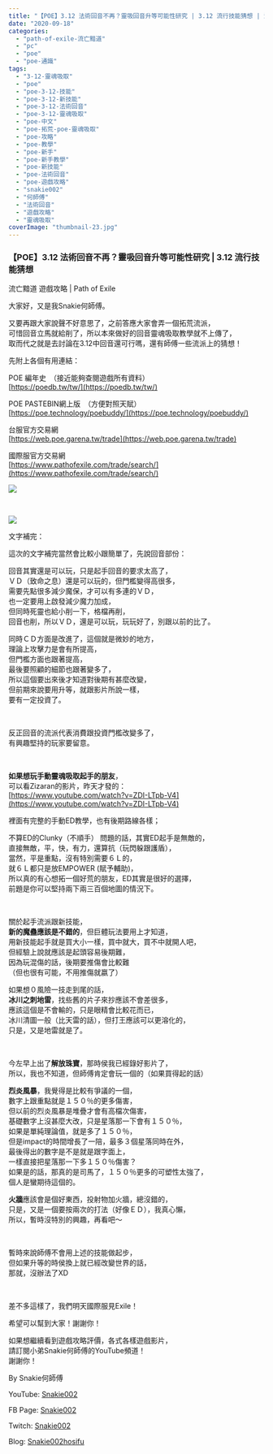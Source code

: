 ```yaml
---
title: "【POE】3.12 法術回音不再？靈吸回音升等可能性研究 | 3.12 流行技能猜想 | 流亡黯道 遊戲攻略 | Path of Exile"
date: "2020-09-18"
categories: 
  - "path-of-exile-流亡黯道"
  - "pc"
  - "poe"
  - "poe-通識"
tags: 
  - "3-12-靈魂吸取"
  - "poe"
  - "poe-3-12-技能"
  - "poe-3-12-新技能"
  - "poe-3-12-法術回音"
  - "poe-3-12-靈魂吸取"
  - "poe-中文"
  - "poe-拓荒-poe-靈魂吸取"
  - "poe-攻略"
  - "poe-教學"
  - "poe-新手"
  - "poe-新手教學"
  - "poe-新技能"
  - "poe-法術回音"
  - "poe-遊戲攻略"
  - "snakie002"
  - "何師傅"
  - "法術回音"
  - "遊戲攻略"
  - "靈魂吸取"
coverImage: "thumbnail-23.jpg"
---
```


### 【POE】3.12 法術回音不再？靈吸回音升等可能性研究 | 3.12 流行技能猜想  
流亡黯道 遊戲攻略 | Path of Exile

  
大家好，又是我Snakie何師傅。  

  
又要再跟大家說聲不好意思了，之前答應大家會弄一個拓荒流派，  
可惜回音立馬就給削了，所以本來做好的回音靈魂吸取教學就不上傳了，  
取而代之就是去討論在3.12中回音還可行嗎，還有師傅一些流派上的猜想！  

  
先附上各個有用連結：  

  
POE 編年史　（接近能夠查閱遊戲所有資料）  
[https://poedb.tw/tw/](https://poedb.tw/tw/)  

  
POE PASTEBIN網上版　（方便對照天賦）  
[https://poe.technology/poebuddy/](https://poe.technology/poebuddy/)  

  
台服官方交易網  
[https://web.poe.garena.tw/trade](https://web.poe.garena.tw/trade)  

  
國際服官方交易網  
[https://www.pathofexile.com/trade/search/](https://www.pathofexile.com/trade/search/)  

  
![](WordPress/026.-POE-Pre-3.12.mp4_snapshot_07.35.120-1024x576.jpg)  

  
   

  
![](WordPress/1-2-1024x576.jpg)  

  
文字補完：  

  
這次的文字補完當然會比較小跟簡單了，先說回音部份：  

  
回音其實還是可以玩，只是起手回音的要求太高了，  
ＶＤ（致命之息）還是可以玩的，但門檻變得高很多，  
需要先點很多減少魔保，才可以有多連的ＶＤ，  
也一定要用上啟發減少魔力加成，  
但同時死靈也給小削一下，格檔再削，  
回音也削，所以ＶＤ，還是可以玩，玩玩好了，別跟以前的比了。  

  
同時ＣＤ方面是改進了，這個就是微妙的地方，  
理論上攻擊力是會有所提高，  
但門檻方面也跟著提高，  
最後要照顧的細節也跟著變多了，  
所以這個要出來後才知道對後期有甚麼改變，  
但前期來說要用升等，就跟影片所說一樣，  
要有一定投資了。  

  
   

  
反正回音的流派代表消費跟投資門檻改變多了，  
有興趣堅持的玩家要留意。  

  
   

  
**如果想玩手動靈魂吸取起手的朋友**，  
可以看Zizaran的影片，昨天才發的：  
[https://www.youtube.com/watch?v=ZDI-LTpb-V4](https://www.youtube.com/watch?v=ZDI-LTpb-V4)  

  
裡面有完整的手動ED教學，也有後期路線各樣；  

  
不算ED的Clunky（不順手） 問題的話，其實ED起手是無敵的，  
直接無敵，平，快，有力，還算抗（玩閃躲跟護盾），  
當然，平是重點，沒有特別需要６Ｌ的，  
就６Ｌ都只是放EMPOWER (賦予輔助)，  
所以真的有心想拓一個好荒的朋友，ED其實是很好的選擇，  
前題是你可以堅持兩下兩三百個地圖的情況下。  

  
   

  
關於起手流派跟新技能，  
**新的魔蠱應該是不錯的**，但巨體玩法要用上才知道，  
用新技能起手就是買大小一樣，買中就大，買不中就開人吧，  
但經驗上說就應該是起頭容易後期難，  
因為玩混傷的話，後期要推傷會比較難  
（但也很有可能，不用推傷就嬴了）  

  
如果想０風險一技走到尾的話，  
**冰川之刺地雷**，找些舊的片子來抄應該不會差很多，  
應該這個是不會輸的，只是眼精會比較花而已，  
冰川清圖一般（比天雷的話），但打王應該可以更溶化的，  
只是，又是地雷就是了。  

  
   

  
今左早上出了**解放珠寶**，那時侯我已經錄好影片了，  
所以，我也不知道，但師傅肯定會玩一個的（如果買得起的話）  

  
**烈炎風暴**，我覺得是比較有爭議的一個，  
數字上跟重點就是１５０％的更多傷害，  
但以前的烈炎風暴是堆疊才會有高檔次傷害，  
基礎數字上沒甚麼大改，只是星落那一下會有１５０％，  
如果是單純理論值，就是多了１５０％，  
但是impact的時間增長了一陪，最多３個星落同時在外，  
最後得出的數字是不是就是跟字面上，  
一樣直接把星落那一下多１５０％傷害？  
如果是的話，那真的是司馬了，１５０％更多的可塑性太強了，  
個人是蠻期待這個的。  

  
**火牆**應該會是個好東西，投射物加火牆，總沒錯的，  
只是，又是一個要按兩次的打法（好像ＥＤ），我真心懶，  
所以，暫時沒特別的興趣，再看吧～  

  
   

  
暫時來說師傅不會用上述的技能做起步，  
但如果升等的時侯換上就已經改變世界的話，  
那就，沒辦法了XD  

  
   

  
差不多這樣了，我們明天國際服見Exile！  

  
希望可以幫到大家！謝謝你！  

  
如果想繼續看到遊戲攻略評價，各式各樣遊戲影片，  
請訂閱小弟Snakie何師傅的YouTube頻道！  
謝謝你！  

  
By Snakie何師傅  

  
YouTube: [Snakie002](https://www.youtube.com/c/Snakie002/)  

  
FB Page: [Snakie002](https://www.facebook.com/Snakie002/)  

  
Twitch: [Snakie002](https://www.twitch.tv/snakie002/)  

  
Blog: [Snakie002hosifu](https://snakie002hosifu.blog/)
